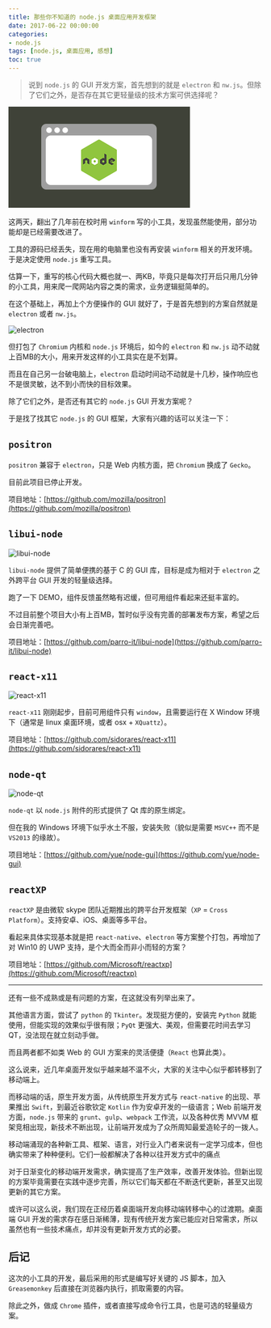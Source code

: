 ```yaml
---
title: 那些你不知道的 node.js 桌面应用开发框架
date: 2017-06-22 00:00:00
categories:
- node.js
tags: [node.js, 桌面应用, 感想]
toc: true
---
```


> 说到 `node.js` 的 GUI 开发方案，首先想到的就是 `electron` 和 `nw.js`。但除了它们之外，是否存在其它更轻量级的技术方案可供选择呢？

![node-gui](/images/choosing-desktop-gui-framework/node-gui.png)

<!-- more -->

这两天，翻出了几年前在校时用 `winform` 写的小工具，发现虽然能使用，部分功能却是已经需要改进了。

工具的源码已经丢失，现在用的电脑里也没有再安装 `winform` 相关的开发环境。于是决定使用 `node.js` 重写工具。

估算一下，重写的核心代码大概也就一、两KB，毕竟只是每次打开后只用几分钟的小工具，用来爬一爬网站内容之类的需求，业务逻辑挺简单的。

在这个基础上，再加上个方便操作的 GUI 就好了，于是首先想到的方案自然就是 `electron` 或者 `nw.js`。

![electron](https://camo.githubusercontent.com/11e7cfd04eceb1ea7464e99edda0e7000487f343/68747470733a2f2f656c656374726f6e2e61746f6d2e696f2f696d616765732f656c656374726f6e2d6c6f676f2e737667)

但打包了 `Chromium` 内核和 `node.js` 环境后，如今的 `electron` 和 `nw.js` 动不动就上百MB的大小，用来开发这样的小工具实在是不划算。

而且在自己另一台破电脑上，`electron` 启动时间动不动就是十几秒，操作响应也不是很灵敏，达不到小而快的目标效果。

除了它们之外，是否还有其它的 `node.js` GUI 开发方案呢？

于是找了找其它 `node.js` 的 GUI 框架，大家有兴趣的话可以关注一下：

## `positron` 

`positron` 兼容于 `electron`，只是 Web 内核方面，把 `Chromium` 换成了 `Gecko`。

目前此项目已停止开发。

项目地址：[https://github.com/mozilla/positron](https://github.com/mozilla/positron)

## `libui-node`

![libui-node](https://github.com/parro-it/libui-node/raw/master/docs/media/Window-macOS.png)

`libui-node` 提供了简单便携的基于 C 的 GUI 库，目标是成为相对于 `electron` 之外跨平台 GUI 开发的轻量级选择。

跑了一下 DEMO，组件反馈虽然略有迟缓，但可用组件看起来还挺丰富的。

不过目前整个项目大小有上百MB，暂时似乎没有完善的部署发布方案，希望之后会日渐完善吧。

项目地址：[https://github.com/parro-it/libui-node](https://github.com/parro-it/libui-node)

## `react-x11`

![react-x11](https://cloud.githubusercontent.com/assets/173025/24536323/6af97598-1625-11e7-88d4-74f429b7f470.gif)

`react-x11` 刚刚起步，目前可用组件只有 `window`，且需要运行在 X Window 环境下（通常是 linux 桌面环境，或者 osx + `XQuattz`）。

项目地址：[https://github.com/sidorares/react-x11](https://github.com/sidorares/react-x11)

## `node-qt`

![node-qt](https://github.com/arturadib/node-qt/raw/master/examples/helloworld.png)

`node-qt` 以 `node.js` 附件的形式提供了 Qt 库的原生绑定。

但在我的 Windows 环境下似乎水土不服，安装失败（貌似是需要 `MSVC++` 而不是 `VS2013` 的缘故）。

项目地址：[https://github.com/yue/node-gui](https://github.com/yue/node-gui)

## `reactXP`

`reactXP` 是由微软 skype 团队近期推出的跨平台开发框架（`XP` = `Cross Platform`）。支持安卓、iOS、桌面等多平台。

看起来具体实现基本就是把 `react-native`、`electron` 等方案整个打包，再增加了对 Win10 的 UWP 支持，是个大而全而非小而轻的方案？

项目地址：[https://github.com/Microsoft/reactxp](https://github.com/Microsoft/reactxp)

---

还有一些不成熟或是有问题的方案，在这就没有列举出来了。

其他语言方面，尝试了 `python` 的 `Tkinter`。发现挺方便的，安装完 `Python` 就能使用，但能实现的效果似乎很有限；`PyQt` 更强大、美观，但需要花时间去学习 QT，没法现在就立刻动手做。

而且两者都不如类 Web 的 GUI 方案来的灵活便捷（`React` 也算此类）。

这么说来，近几年桌面开发似乎越来越不温不火，大家的关注中心似乎都转移到了移动端上。

而移动端的话，原生开发方面，从传统原生开发方式与 `react-native` 的出现、苹果推出 `Swift`，到最近谷歌钦定 `Kotlin` 作为安卓开发的一级语言；Web 前端开发方面，`node.js` 带来的 `grunt`、`gulp`、`webpack` 工作流，以及各种优秀 MVVM 框架竞相出现，新技术不断出现，让前端开发成为了众所周知最爱造轮子的一拨人。

移动端涌现的各种新工具、框架、语言，对行业入门者来说有一定学习成本，但也确实带来了种种便利。它们一般都解决了各种以往开发方式中的痛点

对于日渐变化的移动端开发需求，确实提高了生产效率，改善开发体验。但新出现的方案毕竟需要在实践中逐步完善，所以它们每天都在不断迭代更新，甚至又出现更新的其它方案。

或许可以这么说，我们现在正经历着桌面端开发向移动端转移中心的过渡期。桌面端 GUI 开发的需求存在感日渐稀薄，现有传统开发方案已能应对日常需求，所以虽然也有一些技术痛点，却并没有更新开发方式的必要。

## 后记

这次的小工具的开发，最后采用的形式是编写好关键的 JS 脚本，加入 `Greasemonkey` 后直接在浏览器内执行，抓取需要的内容。

除此之外，做成 `Chrome` 插件，或者直接写成命令行工具，也是可选的轻量级方案。

